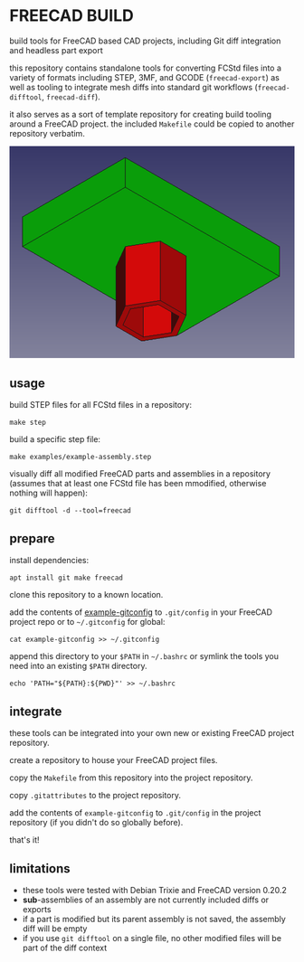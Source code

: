 # FREECAD BUILD

build tools for FreeCAD based CAD projects, including Git diff integration and headless part export

this repository contains standalone tools for converting FCStd files into a variety of formats including STEP, 3MF, and GCODE (`freecad-export`) as well as tooling to integrate mesh diffs into standard git workflows (`freecad-difftool`, `freecad-diff`).

it also serves as a sort of template repository for creating build tooling around a FreeCAD project. the included `Makefile` could be copied to another repository verbatim.

![screenshot of visual mesh diff](screenshot.png)

## usage

build STEP files for all FCStd files in a repository:

```shell
make step
```

build a specific step file:

```shell
make examples/example-assembly.step
```

visually diff all modified FreeCAD parts and assemblies in a repository (assumes that at least one FCStd file has been mmodified, otherwise nothing will happen):

```shell
git difftool -d --tool=freecad
```

## prepare

install dependencies:

```shell
apt install git make freecad
```

clone this repository to a known location.

add the contents of [example-gitconfig](example-gitconfig) to `.git/config` in your FreeCAD project repo or to `~/.gitconfig` for global:

```shell
cat example-gitconfig >> ~/.gitconfig
```

append this directory to your `$PATH` in `~/.bashrc` or symlink the tools you need into an existing `$PATH` directory.

```shell
echo 'PATH="${PATH}:${PWD}"' >> ~/.bashrc
```

## integrate

these tools can be integrated into your own new or existing FreeCAD project repository.

create a repository to house your FreeCAD project files.

copy the `Makefile` from this repository into the project repository.

copy `.gitattributes` to the project repository.

add the contents of `example-gitconfig` to `.git/config` in the project repository (if you didn't do so globally before).

that's it!

## limitations

- these tools were tested with Debian Trixie and FreeCAD version 0.20.2
- **sub**-assemblies of an assembly are not currently included diffs or exports
- if a part is modified but its parent assembly is not saved, the assembly diff will be empty
- if you use `git difftool` on a single file, no other modified files will be part of the diff context
